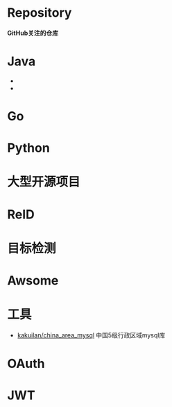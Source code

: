 # Repository

**GitHub关注的仓库**



# Java
- 
- 


# Go


# Python


# 大型开源项目


# ReID


# 目标检测



# Awsome


# 工具

- [kakuilan/china_area_mysql](https://github.com/kakuilan/china_area_mysql)  中国5级行政区域mysql库



# OAuth

# JWT


